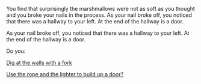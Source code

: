 You find that surprisingly the marshmallows were not as soft as you thought and you broke your nails in the process.
As your nail broke off, you noticed that there was a hallway to your left.
At the end of the hallway is a door.

As your nail broke off, you noticed that there was a hallway to your left.
At the end of the hallway is a door.

Do you:

[Dig at the walls with a fork](../dig/dig.md)

[Use the rope and the lighter to build up a door?](door/door.md)
